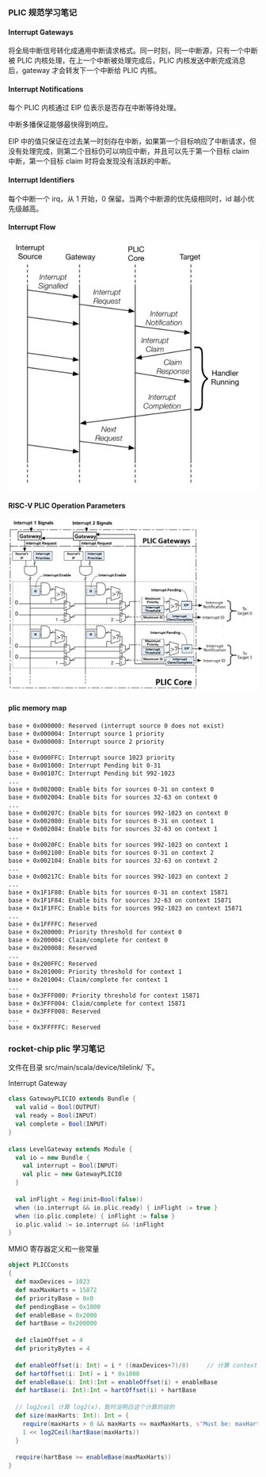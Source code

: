 
### PLIC 规范学习笔记

#### Interrupt Gateways

将全局中断信号转化成通用中断请求格式。同一时刻，同一中断源，只有一个中断被 PLIC 内核处理，在上一个中断被处理完成后，PLIC 内核发送中断完成消息后，gateway 才会转发下一个中断给 PLIC 内核。

#### Interrupt Notifications

每个 PLIC 内核通过 EIP 位表示是否存在中断等待处理。

中断多播保证能够最快得到响应。

EIP 中的值只保证在过去某一时刻存在中断，如果第一个目标响应了中断请求，但没有处理完成，则第二个目标仍可以响应中断，并且可以先于第一个目标 claim 中断，第一个目标 claim 时将会发现没有活跃的中断。

#### Interrupt Identifiers

每个中断一个 irq，从 1 开始，0 保留。当两个中断源的优先级相同时，id 越小优先级越高。

#### Interrupt Flow

![Alt text](./assets/plic_interrupt_flow.png)

#### RISC-V PLIC Operation Parameters

![Alt text](./assets/plic.png)

#### plic memory map

```
base + 0x000000: Reserved (interrupt source 0 does not exist)
base + 0x000004: Interrupt source 1 priority
base + 0x000008: Interrupt source 2 priority
...
base + 0x000FFC: Interrupt source 1023 priority
base + 0x001000: Interrupt Pending bit 0-31
base + 0x00107C: Interrupt Pending bit 992-1023
...
base + 0x002000: Enable bits for sources 0-31 on context 0
base + 0x002004: Enable bits for sources 32-63 on context 0
...
base + 0x00207C: Enable bits for sources 992-1023 on context 0
base + 0x002080: Enable bits for sources 0-31 on context 1
base + 0x002084: Enable bits for sources 32-63 on context 1
...
base + 0x0020FC: Enable bits for sources 992-1023 on context 1
base + 0x002100: Enable bits for sources 0-31 on context 2
base + 0x002104: Enable bits for sources 32-63 on context 2
...
base + 0x00217C: Enable bits for sources 992-1023 on context 2
...
base + 0x1F1F80: Enable bits for sources 0-31 on context 15871
base + 0x1F1F84: Enable bits for sources 32-63 on context 15871
base + 0x1F1FFC: Enable bits for sources 992-1023 on context 15871
...
base + 0x1FFFFC: Reserved
base + 0x200000: Priority threshold for context 0
base + 0x200004: Claim/complete for context 0
base + 0x200008: Reserved
...
base + 0x200FFC: Reserved
base + 0x201000: Priority threshold for context 1
base + 0x201004: Claim/complete for context 1
...
base + 0x3FFF000: Priority threshold for context 15871
base + 0x3FFF004: Claim/complete for context 15871
base + 0x3FFF008: Reserved
...
base + 0x3FFFFFC: Reserved
```

### rocket-chip plic 学习笔记

文件在目录 src/main/scala/device/tilelink/ 下。

Interrupt Gateway

```scala
class GatewayPLICIO extends Bundle {
  val valid = Bool(OUTPUT)
  val ready = Bool(INPUT)
  val complete = Bool(INPUT)
}

class LevelGateway extends Module {
  val io = new Bundle {
    val interrupt = Bool(INPUT)
    val plic = new GatewayPLICIO
  }

  val inFlight = Reg(init=Bool(false))
  when (io.interrupt && io.plic.ready) { inFlight := true }
  when (io.plic.complete) { inFlight := false }
  io.plic.valid := io.interrupt && !inFlight
}
```

MMIO 寄存器定义和一些常量

```scala
object PLICConsts
{
  def maxDevices = 1023
  def maxMaxHarts = 15872
  def priorityBase = 0x0
  def pendingBase = 0x1000
  def enableBase = 0x2000
  def hartBase = 0x200000

  def claimOffset = 4
  def priorityBytes = 4

  def enableOffset(i: Int) = i * ((maxDevices+7)/8)     // 计算 context i 的 enable 偏移
  def hartOffset(i: Int) = i * 0x1000
  def enableBase(i: Int):Int = enableOffset(i) + enableBase
  def hartBase(i: Int):Int = hartOffset(i) + hartBase

  // log2ceil 计算 log2(x)，暂时没明白这个计算的目的
  def size(maxHarts: Int): Int = {
    require(maxHarts > 0 && maxHarts <= maxMaxHarts, s"Must be: maxHarts=$maxHarts > 0 && maxHarts <= PLICConsts.maxMaxHarts=${PLICConsts.maxMaxHarts}")
    1 << log2Ceil(hartBase(maxHarts))
  }

  require(hartBase >= enableBase(maxMaxHarts))
}
```

